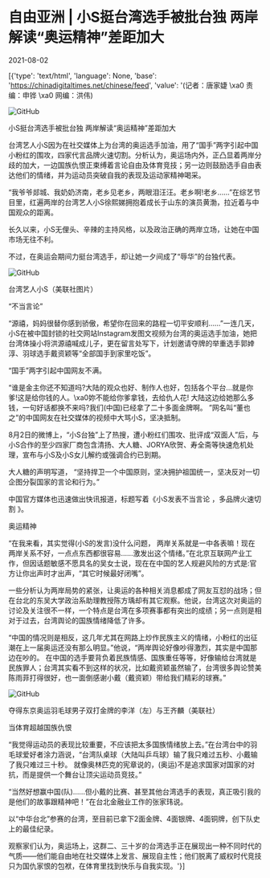 # 自由亚洲 | 小S挺台湾选手被批台独  两岸解读“奥运精神”差距加大

2021-08-02

[{'type': 'text/html', 'language': None, 'base': 'https://chinadigitaltimes.net/chinese/feed', 'value': '(记者：唐家婕 \xa0 责编：申铧 \xa0 网编：洪伟)

![GitHub](https://chinadigitaltimes.net/chinese/files/2021/08/post-669092-61087972ac7d8.)

小S挺台湾选手被批台独 两岸解读“奥运精神”差距加大

台湾艺人小S因为在社交媒体上为台湾的奥运选手加油，用了“国手”两字引起中国小粉红的围攻，四家代言品牌火速切割。分析认为，奥运场内外，正凸显着两岸分歧的加大，一边国族仇恨正束缚着言论自由及体育竞技；另一边则鼓励选手自由表达他们的情绪，并为运动员突破自我的表现及运动家精神喝采。

“我爷爷郯城、我奶奶济南，老乡见老乡，两眼泪汪汪。老乡啊!老乡……”在综艺节目里，红遍两岸的台湾艺人小S徐熙娣拥抱着成长于山东的演员黄渤，拉近着与中国观众的距离。

长久以来，小S无俚头、辛辣的主持风格，以及政治正确的两岸立场，让她在中国市场无往不利。

不过，在奥运会期间力挺台湾选手，却让她一夕间成了“辱华”的台独代表。

![GitHub](https://chinadigitaltimes.net/chinese/files/2021/08/post-669092-61087972eb019.)

台湾艺人小S（美联社图片）

“不当言论”

“源禧，妈妈很替你感到骄傲，希望你在回来的路程一切平安顺利……”一连几天，小S在被中国封锁的社交网站Instagram发图文视频为台湾的奥运选手加油，她把台湾体操小将洪源禧喊成儿子，更在留言处写下，计划邀请夺牌的举重选手郭婞淳、羽球选手戴资颖等“全部国手到家里吃饭”。

“国手”两字引起中国网友不满。

“谁是金主你还不知道吗?大陆的观众也好、制作人也好，包括各个平台…就是你爹!这是给你钱的人。\xa0妳不能给你爹拿钱，去给仇人花! 大陆这边给她那么多钱，一句好话都换不来吗?我们(中国)已经拿了二十多面金牌啊。 ”网名叫“董也之”的中国网友在社交媒体的视频中大骂小S，坚决抵制。

8月2日的微博上，“小S台独”上了热搜，遭小粉红们围攻、批评成“双面人”后，与小S合作的至少四家厂商包含清扬、大人糖、JORYA欣贺、寿全斋等快速危机处理，宣布与小S及小S女儿解约或强调合约已到期。

大人糖的声明写道， “坚持捍卫一个中国原则，坚决拥护祖国统一，坚决反对一切企图分裂国家的言论和行为。”

中国官方媒体也迅速做出快讯报道，标题写着《小S发表不当言论 ，多品牌火速切割 》。

奥运精神

“在我来看，其实觉得(小S的发言)没什么问题， 两岸关系就是一中各表嘛！现在两岸关系不好，一点点东西都很容易……激发出这个情绪。”在北京互联网产业工作，但因话题敏感不愿具名的吴女士说，现在在中国的艺人规避风险的方式是:官方让你出声时才出声，“其它时候最好闭嘴”。

一些分析认为两岸局势的紧张，让奥运的各种相关消息都成了网友互怼的战场；但在台北的东吴大学政治系助理教授陈方瑀却有其它观察。他说，台湾这次对奥运的讨论及关注很不一样，一个特点是台湾在多项赛事都有突出的成绩；另一点则是相对于过去，台湾舆论的国族情绪降低了许多。

“中国的情况则是相反，这几年尤其在网路上炒作民族主义的情绪，小粉红的出征潮在上一届奥运还没有那么明显。”他说，“两岸舆论好像吵得激烈，其实是中国那边在吵的。 在中国的选手要背负着民族情感、国族重任等等，好像输给台湾就是民族罪人；台湾其实看不到这样的状况，比如戴资颖虽然输了，台湾很多舆论赞美陈雨菲打得很好，也一面倒感谢小戴（戴资颖）带给我们精彩的球赛。”

![GitHub](https://chinadigitaltimes.net/chinese/files/2021/08/post-669092-6108797324394.)

夺得东京奥运羽毛球男子双打金牌的李洋（左）与王齐麟（美联社）

当体育超越国族仇恨

“我觉得运动员的表现比较重要，不应该把太多国族情绪放上去。”在台湾台中的羽毛球爱好者涂力涵说，“台湾队桌球（大陆叫乒乓球）输了我只难过五秒、小戴输了我只难过三十秒。 就像奥林匹克的宪章说的，(奥运)不是追求国家对国家的对抗，而是提供一个舞台让顶尖运动员竞技。”

“当然好想赢中国(队)……但小戴的比赛、甚至其他台湾选手的表现，真正吸引我的是他们的故事跟精神吧！”在台北金融业工作的张家玮说。

以“中华台北”参赛的台湾，至目前已拿下2面金牌、4面银牌、4面铜牌，创下队史上的最佳纪录。

观察家们认为，奥运场上，这群二、三十岁的台湾选手正在展现出一种不同时代的气质——他们能自由地在社交媒体上发言、展现自主性；他们脱离了威权时代竞技只为国仇家恨的包袱，在体育里找到快乐与自我实现。'}]